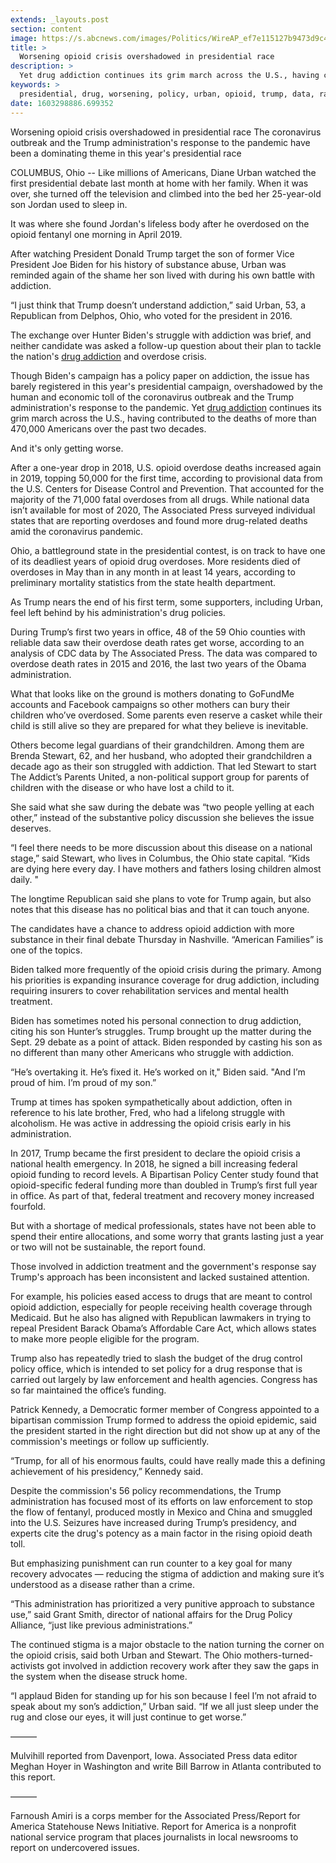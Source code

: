 ```yaml
--- 
extends: _layouts.post 
section: content 
image: https://s.abcnews.com/images/Politics/WireAP_ef7e115127b9473d9c45064c446122d4_16x9_992.jpg 
title: > 
  Worsening opioid crisis overshadowed in presidential race 
description: > 
  Yet drug addiction continues its grim march across the U.S., having contributed to the deaths of more than 470,000 Americans over the past two decades.Ohio, a battleground state in the presidential contest, is on track to have one of its deadliest years of opioid drug overdoses.The candidates have a chance to address opioid addiction with more substance in their final debate Thursday in Nashville.Among his priorities is expanding insurance coverage for drug addiction, including requiring insurers to cover rehabilitation services and mental health treatment.For example, his policies eased access to drugs that are meant to control opioid addiction, especially for people receiving health coverage through Medicaid. 
keywords: > 
  presidential, drug, worsening, policy, urban, opioid, trump, data, race, crisis, disease, addiction, president, son, overshadowed 
date: 1603298886.699352 
--- 
```

<div><p>Worsening opioid crisis overshadowed in presidential race The coronavirus outbreak and the Trump administration's response to the pandemic have been a dominating theme in this year's presidential race</p><p>COLUMBUS, Ohio -- Like millions of Americans, Diane Urban watched the first presidential debate last month at home with her family. When it was over, she turned off the television and climbed into the bed her 25-year-old son Jordan used to sleep in.</p><p>It was where she found Jordan's lifeless body after he overdosed on the opioid fentanyl one morning in April 2019.</p><p class="Ad incontentTeads incontentTeads--story ad-slot"></p><p>After watching President Donald Trump target the son of former Vice President Joe Biden for his history of substance abuse, Urban was reminded again of the shame her son lived with during his own battle with addiction.</p><p>&#8220;I just think that Trump doesn&#8217;t understand addiction,&#8221; said Urban, 53, a Republican from Delphos, Ohio, who voted for the president in 2016.</p><p id="_ap_link_drug addiction_OpioidEpidemic_">The exchange over Hunter Biden's struggle with addiction was brief, and neither candidate was asked a follow-up question about their plan to tackle the nation's <a href="https://abcnews.go.com/alerts/OpioidEpidemic" id="_ap_link_drug addiction_OpioidEpidemic_" target="_blank">drug addiction</a> and overdose crisis.</p><p id="_ap_link_drug addiction_OpioidEpidemic_">Though Biden's campaign has a policy paper on addiction, the issue has barely registered in this year's presidential campaign, overshadowed by the human and economic toll of the coronavirus outbreak and the Trump administration's response to the pandemic. Yet <a href="https://abcnews.go.com/alerts/OpioidEpidemic" id="_ap_link_drug addiction_OpioidEpidemic_" target="_blank">drug addiction</a> continues its grim march across the U.S., having contributed to the deaths of more than 470,000 Americans over the past two decades.</p><p>And it's only getting worse.</p><p>After a one-year drop in 2018, U.S. opioid overdose deaths increased again in 2019, topping 50,000 for the first time, according to provisional data from the U.S. Centers for Disease Control and Prevention. That accounted for the majority of the 71,000 fatal overdoses from all drugs. While national data isn&#8217;t available for most of 2020,         The Associated Press surveyed individual states that are reporting overdoses and found more drug-related deaths amid the coronavirus pandemic.</p><p>Ohio, a battleground state in the presidential contest, is on track to have one of its deadliest years of opioid drug overdoses. More residents died of overdoses in May than in any month in at least 14 years, according to preliminary mortality statistics from the state health department.</p><p>As Trump nears the end of his first term, some supporters, including Urban, feel left behind by his administration's drug policies.</p><p class="Ad incontentTeads2 incontentTeads2--story ad-slot"></p><p>During Trump&#8217;s first two years in office, 48 of the 59 Ohio counties with reliable data saw their overdose death rates get worse, according to an analysis of CDC data by The Associated Press. The data was compared to overdose death rates in 2015 and 2016, the last two years of the Obama administration.</p><p>What that looks like on the ground is mothers donating to GoFundMe accounts and Facebook campaigns so other mothers can bury their children who&#8217;ve overdosed. Some parents even reserve a casket while their child is still alive so they are prepared for what they believe is inevitable.</p><p>Others become legal guardians of their grandchildren. Among them are Brenda Stewart, 62, and her husband, who adopted their grandchildren a decade ago as their son struggled with addiction. That led Stewart to start The Addict&#8217;s Parents United, a non-political support group for parents of children with the disease or who have lost a child to it.</p><p>She said what she saw during the debate was &#8220;two people yelling at each other,&#8221; instead of the substantive policy discussion she believes the issue deserves.</p><p>&#8220;I feel there needs to be more discussion about this disease on a national stage,&#8221; said Stewart, who lives in Columbus, the Ohio state capital. &#8220;Kids are dying here every day. I have mothers and fathers losing children almost daily. "</p><p>The longtime Republican said she plans to vote for Trump again, but also notes that this disease has no political bias and that it can touch anyone.</p><p>The candidates have a chance to address opioid addiction with more substance in their final debate Thursday in Nashville. &#8220;American Families&#8221; is one of the topics.</p><p>Biden talked more frequently of the opioid crisis during the primary. Among his priorities is expanding insurance coverage for drug addiction, including requiring insurers to cover rehabilitation services and mental health treatment.</p><p>Biden has sometimes noted his personal connection to drug addiction, citing his son Hunter&#8217;s struggles. Trump brought up the matter during the Sept. 29 debate as a point of attack. Biden responded by casting his son as no different than many other Americans who struggle with addiction.</p><p>&#8220;He&#8217;s overtaking it. He&#8217;s fixed it. He&#8217;s worked on it," Biden said. "And I&#8217;m proud of him. I&#8217;m proud of my son.&#8221;</p><p>Trump at times has spoken sympathetically about addiction, often in reference to his late brother, Fred, who had a lifelong struggle with alcoholism. He was active in addressing the opioid crisis early in his administration.</p><p>In 2017, Trump became the first president to declare the opioid crisis a national health emergency. In 2018, he signed a bill increasing federal opioid funding to record levels. A Bipartisan Policy Center study found that opioid-specific federal funding more than doubled in Trump&#8217;s first full year in office. As part of that, federal treatment and recovery money increased fourfold.</p><p>But with a shortage of medical professionals, states have not been able to spend their entire allocations, and some worry that grants lasting just a year or two will not be sustainable, the report found.</p><p>Those involved in addiction treatment and the government's response say Trump's approach has been inconsistent and lacked sustained attention.</p><p>For example, his policies eased access to drugs that are meant to control opioid addiction, especially for people receiving health coverage through Medicaid. But he also has aligned with Republican lawmakers in trying to repeal President Barack Obama&#8217;s Affordable Care Act, which allows states to make more people eligible for the program.</p><p>Trump also has repeatedly tried to slash the budget of the drug control policy office, which is intended to set policy for a drug response that is carried out largely by law enforcement and health agencies. Congress has so far maintained the office&#8217;s funding.</p><p>Patrick Kennedy, a Democratic former member of Congress appointed to a bipartisan commission Trump formed to address the opioid epidemic, said the president started in the right direction but did not show up at any of the commission's meetings or follow up sufficiently.</p><p>&#8220;Trump, for all of his enormous faults, could have really made this a defining achievement of his presidency,&#8221; Kennedy said.</p><p>Despite the commission's 56 policy recommendations, the Trump administration has focused most of its efforts on law enforcement to stop the flow of fentanyl, produced mostly in Mexico and China and smuggled into the U.S. Seizures have increased during Trump&#8217;s presidency, and experts cite the drug's potency as a main factor in the rising opioid death toll.</p><p>But emphasizing punishment can run counter to a key goal for many recovery advocates &#8212; reducing the stigma of addiction and making sure it&#8217;s understood as a disease rather than a crime.</p><p>&#8220;This administration has prioritized a very punitive approach to substance use,&#8221; said Grant Smith, director of national affairs for the Drug Policy Alliance, &#8220;just like previous administrations.&#8221;</p><p>The continued stigma is a major obstacle to the nation turning the corner on the opioid crisis, said both Urban and Stewart. The Ohio mothers-turned-activists got involved in addiction recovery work after they saw the gaps in the system when the disease struck home.</p><p>&#8220;I applaud Biden for standing up for his son because I feel I&#8217;m not afraid to speak about my son&#8217;s addiction,&#8221; Urban said. &#8220;If we all just sleep under the rug and close our eyes, it will just continue to get worse.&#8221;</p><p>&#8212;&#8212;&#8212;</p><p>Mulvihill reported from Davenport, Iowa. Associated Press data editor Meghan Hoyer in Washington and write Bill Barrow in Atlanta contributed to this report.</p><p>&#8212;&#8212;&#8212;</p><p>Farnoush Amiri is a corps member for the Associated Press/Report for America Statehouse News Initiative. Report for America is a nonprofit national service program that places journalists in local newsrooms to report on undercovered issues.</p></div>